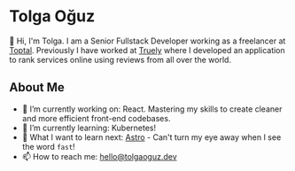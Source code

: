 # Tolga Oğuz
👋 Hi, I'm Tolga. I am a Senior Fullstack Developer working as a freelancer at [Toptal](https://truely.com). Previously I have worked at [Truely](https://truely.com) where I developed an application to rank services online using reviews from all over the world.

## About Me
- 🔭 I’m currently working on: React. Mastering my skills to create cleaner and more efficient front-end codebases.
- 🌱 I’m currently learning: Kubernetes!
- 🤔 What I want to learn next: [Astro](https://astro.build/) - Can't turn my eye away when I see the word `fast`!
- 📫 How to reach me: hello@tolgaoguz.dev
